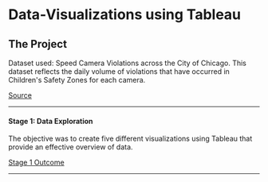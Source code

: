 
# Data-Visualizations using Tableau

## The Project

Dataset used: Speed Camera Violations across the City of Chicago. This dataset reflects the daily volume of violations that have occurred in Children's Safety Zones for each camera.

[Source](https://data.cityofchicago.org/Transportation/Speed-Camera-Violations/hhkd-xvj4)

*****

#### Stage 1: Data Exploration 
The objective was to create five different visualizations using Tableau that provide an effective overview of data.

[Stage 1 Outcome](https://public.tableau.com/profile/prerana7302#!/vizhome/dashboard1_15558144859280/Dashboard1)

*****
